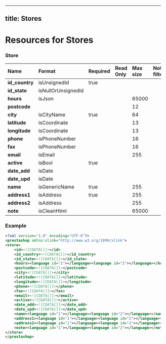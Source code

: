 
---
title: Stores
---

# Resources for Stores


### Store

|      Name      |       Format       | Required | Read Only | Max size | Not filterable | Description |
| :------------- | :----------------- | :------- | :-------- | :------- | :------------- | :---------- |
| **id_country** | isUnsignedId       | true     |           |          |                |             |
| **id_state**   | isNullOrUnsignedId |          |           |          |                |             |
| **hours**      | isJson             |          |           | 65000    |                |             |
| **postcode**   |                    |          |           | 12       |                |             |
| **city**       | isCityName         | true     |           | 64       |                |             |
| **latitude**   | isCoordinate       |          |           | 13       |                |             |
| **longitude**  | isCoordinate       |          |           | 13       |                |             |
| **phone**      | isPhoneNumber      |          |           | 16       |                |             |
| **fax**        | isPhoneNumber      |          |           | 16       |                |             |
| **email**      | isEmail            |          |           | 255      |                |             |
| **active**     | isBool             | true     |           |          |                |             |
| **date_add**   | isDate             |          |           |          |                |             |
| **date_upd**   | isDate             |          |           |          |                |             |
| **name**       | isGenericName      | true     |           | 255      |                |             |
| **address1**   | isAddress          | true     |           | 255      |                |             |
| **address2**   | isAddress          |          |           | 255      |                |             |
| **note**       | isCleanHtml        |          |           | 65000    |                |             |


### Example

```xml
<?xml version="1.0" encoding="UTF-8"?>
<prestashop xmlns:xlink="http://www.w3.org/1999/xlink">
<store>
	<id><![CDATA[]]></id>
	<id_country><![CDATA[]]></id_country>
	<id_state><![CDATA[]]></id_state>
	<hours><language id="1"></language><language id="2"></language></hours>
	<postcode><![CDATA[]]></postcode>
	<city><![CDATA[]]></city>
	<latitude><![CDATA[]]></latitude>
	<longitude><![CDATA[]]></longitude>
	<phone><![CDATA[]]></phone>
	<fax><![CDATA[]]></fax>
	<email><![CDATA[]]></email>
	<active><![CDATA[]]></active>
	<date_add><![CDATA[]]></date_add>
	<date_upd><![CDATA[]]></date_upd>
	<name><language id="1"></language><language id="2"></language></name>
	<address1><language id="1"></language><language id="2"></language></address1>
	<address2><language id="1"></language><language id="2"></language></address2>
	<note><language id="1"></language><language id="2"></language></note>
</store>
</prestashop>

```


